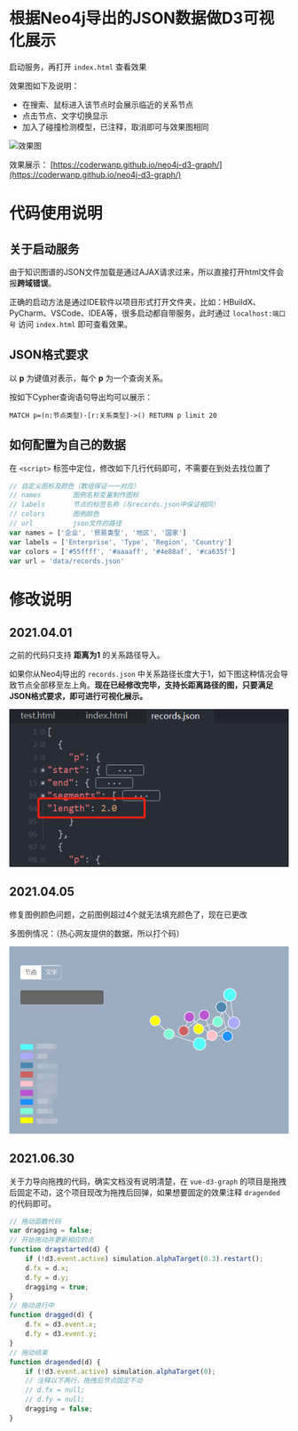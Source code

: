 # 根据Neo4j导出的JSON数据做D3可视化展示

启动服务，再打开 `index.html` 查看效果

效果图如下及说明：

- 在搜索、鼠标进入该节点时会展示临近的关系节点
- 点击节点、文字切换显示
- 加入了碰撞检测模型，已注释，取消即可与效果图相同

![效果图](img/pic.png)

效果展示：
[https://coderwanp.github.io/neo4j-d3-graph/](https://coderwanp.github.io/neo4j-d3-graph/)

# 代码使用说明

## 关于启动服务

由于知识图谱的JSON文件加载是通过AJAX请求过来，所以直接打开html文件会报**跨域错误**。

正确的启动方法是通过IDE软件以项目形式打开文件夹，比如：HBuildX、PyCharm、VSCode、IDEA等，很多启动都自带服务，此时通过 `localhost:端口号` 访问 `index.html` 即可查看效果。

## JSON格式要求

以 **p** 为键值对表示，每个 **p** 为一个查询关系。

按如下Cypher查询语句导出均可以展示：

```cypher
MATCH p=(n:节点类型)-[r:关系类型]->() RETURN p limit 20
```

## 如何配置为自己的数据

在 `<script>` 标签中定位，修改如下几行代码即可，不需要在到处去找位置了

```js
// 自定义图标及颜色（数组保证一一对应）
// names		图例名称变量制作图标
// labels		节点的标签名称（与records.json中保证相同）
// colors		图例颜色
// url 			json文件的路径
var names = ['企业', '贸易类型', '地区', '国家']
var labels = ['Enterprise', 'Type', 'Region', 'Country']
var colors = ['#55ffff', '#aaaaff', '#4e88af', '#ca635f']
var url = 'data/records.json'
```

# 修改说明

## 2021.04.01

之前的代码只支持 **距离为1** 的关系路径导入。

如果你从Neo4j导出的 `records.json` 中关系路径长度大于1，如下图这种情况会导致节点全部移至左上角。**现在已经修改完毕，支持长距离路径的图，只要满足JSON格式要求，即可进行可视化展示。**

![image-20210401170404874](img/json.png)

## 2021.04.05

修复图例颜色问题，之前图例超过4个就无法填充颜色了，现在已更改

多图例情况：（热心网友提供的数据，所以打个码）

![多图例情况](./img/多图例情况.png)

## 2021.06.30

关于力导向拖拽的代码，确实文档没有说明清楚，在 `vue-d3-graph` 的项目是拖拽后固定不动，这个项目现改为拖拽后回弹，如果想要固定的效果注释 `dragended` 的代码即可。

```js
// 拖动函数代码
var dragging = false;
// 开始拖动并更新相应的点
function dragstarted(d) {
    if (!d3.event.active) simulation.alphaTarget(0.3).restart();
    d.fx = d.x;
    d.fy = d.y;
    dragging = true;
}
// 拖动进行中
function dragged(d) {
    d.fx = d3.event.x;
    d.fy = d3.event.y;
}
// 拖动结束
function dragended(d) {
    if (!d3.event.active) simulation.alphaTarget(0);
    // 注释以下两行，拖拽后节点固定不动
    // d.fx = null;
    // d.fy = null;
    dragging = false;
}
```

